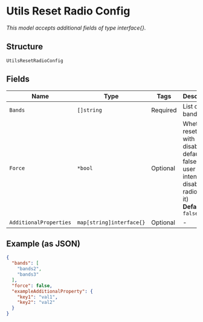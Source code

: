 
# Utils Reset Radio Config

*This model accepts additional fields of type interface{}.*

## Structure

`UtilsResetRadioConfig`

## Fields

| Name | Type | Tags | Description |
|  --- | --- | --- | --- |
| `Bands` | `[]string` | Required | List of bands |
| `Force` | `*bool` | Optional | Whether to reset those with radio disabled. default is false (i.e. if user intentionally disables a radio, honor it)<br>**Default**: `false` |
| `AdditionalProperties` | `map[string]interface{}` | Optional | - |

## Example (as JSON)

```json
{
  "bands": [
    "bands2",
    "bands3"
  ],
  "force": false,
  "exampleAdditionalProperty": {
    "key1": "val1",
    "key2": "val2"
  }
}
```

